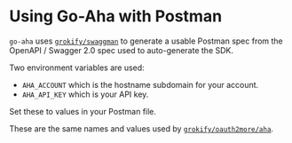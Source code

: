 # Using Go-Aha with Postman

`go-aha` uses [`grokify/swaggman`](https://github.com/grokify/swaggman) to generate a usable Postman spec from the OpenAPI / Swagger 2.0 spec used to auto-generate the SDK.

Two environment variables are used:

* `AHA_ACCOUNT` which is the hostname subdomain for your account.
* `AHA_API_KEY` which is your API key.

Set these to values in your Postman file.

These are the same names and values used by [`grokify/oauth2more/aha`](https://github.com/grokify/oauth2more).